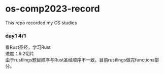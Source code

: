 # os-comp2023-record
This repo recorded my OS studies

### day1 4/1
看Rust圣经，学习Rust  
进度：6.2切片  
由于rustlings题目顺序与Rust圣经顺序不一致，目前rustlings做完functions部分。